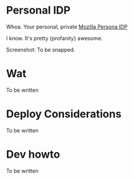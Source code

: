 Personal IDP
============

Whoa. Your personal, private [Mozilla Persona IDP](https://developer.mozilla.org/en-US/Persona/Identity_Provider_Overview)

I know. It's pretty {profanity} awesome.

Screenshot: To be snapped.

Wat
===

To be written

Deploy Considerations
=====================

To be written

Dev howto
=========

To be written

